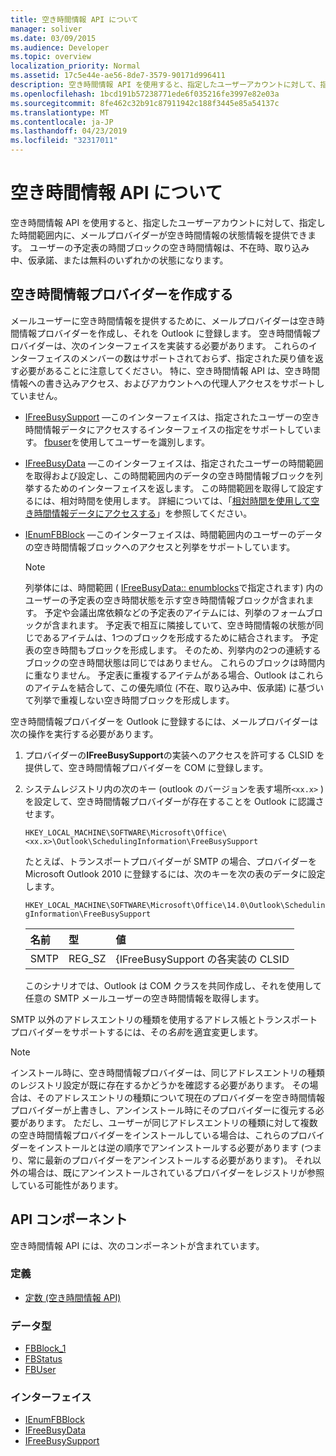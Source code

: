 ```yaml
---
title: 空き時間情報 API について
manager: soliver
ms.date: 03/09/2015
ms.audience: Developer
ms.topic: overview
localization_priority: Normal
ms.assetid: 17c5e44e-ae56-8de7-3579-90171d996411
description: 空き時間情報 API を使用すると、指定したユーザーアカウントに対して、指定した時間範囲内に、メールプロバイダーが空き時間情報の状態情報を提供できます。
ms.openlocfilehash: 1bcd191b57238771ede6f035216fe3997e82e03a
ms.sourcegitcommit: 8fe462c32b91c87911942c188f3445e85a54137c
ms.translationtype: MT
ms.contentlocale: ja-JP
ms.lasthandoff: 04/23/2019
ms.locfileid: "32317011"
---
```

# <a name="about-the-freebusy-api"></a>空き時間情報 API について

空き時間情報 API を使用すると、指定したユーザーアカウントに対して、指定した時間範囲内に、メールプロバイダーが空き時間情報の状態情報を提供できます。 ユーザーの予定表の時間ブロックの空き時間情報は、不在時、取り込み中、仮承諾、または無料のいずれかの状態になります。
  
## <a name="create-a-freebusy-provider"></a>空き時間情報プロバイダーを作成する

メールユーザーに空き時間情報を提供するために、メールプロバイダーは空き時間情報プロバイダーを作成し、それを Outlook に登録します。 空き時間情報プロバイダーは、次のインターフェイスを実装する必要があります。 これらのインターフェイスのメンバーの数はサポートされておらず、指定された戻り値を返す必要があることに注意してください。 特に、空き時間情報 API は、空き時間情報への書き込みアクセス、およびアカウントへの代理人アクセスをサポートしていません。
  
- [IFreeBusySupport](ifreebusysupport.md) —このインターフェイスは、指定されたユーザーの空き時間情報データにアクセスするインターフェイスの指定をサポートしています。 [fbuser](fbuser.md)を使用してユーザーを識別します。 
    
- [IFreeBusyData](ifreebusydata.md) —このインターフェイスは、指定されたユーザーの時間範囲を取得および設定し、この時間範囲内のデータの空き時間情報ブロックを列挙するためのインターフェイスを返します。 この時間範囲を取得して設定するには、相対時間を使用します。 詳細については、「[相対時間を使用して空き時間情報データにアクセスする](how-to-use-relative-time-to-access-free-busy-data.md)」を参照してください。
    
- [IEnumFBBlock](ienumfbblock.md) —このインターフェイスは、時間範囲内のユーザーのデータの空き時間情報ブロックへのアクセスと列挙をサポートしています。 
    
   > [!NOTE]
   > 列挙体には、時間範囲 ( [IFreeBusyData:: enumblocks](ifreebusydata-enumblocks.md)で指定されます) 内のユーザーの予定表の空き時間状態を示す空き時間情報ブロックが含まれます。 予定や会議出席依頼などの予定表のアイテムには、列挙のフォームブロックが含まれます。 予定表で相互に隣接していて、空き時間情報の状態が同じであるアイテムは、1つのブロックを形成するために結合されます。 予定表の空き時間もブロックを形成します。 そのため、列挙内の2つの連続するブロックの空き時間状態は同じではありません。 これらのブロックは時間内に重なりません。 予定表に重複するアイテムがある場合、Outlook はこれらのアイテムを結合して、この優先順位 (不在、取り込み中、仮承諾) に基づいて列挙で重複しない空き時間ブロックを形成します。 
  
空き時間情報プロバイダーを Outlook に登録するには、メールプロバイダーは次の操作を実行する必要があります。
  
1. プロバイダーの**IFreeBusySupport**の実装へのアクセスを許可する CLSID を提供して、空き時間情報プロバイダーを COM に登録します。 
    
2. システムレジストリ内の次のキー (outlook のバージョンを表す場所`<xx.x>` ) を設定して、空き時間情報プロバイダーが存在することを Outlook に認識させます。 
    
   `HKEY_LOCAL_MACHINE\SOFTWARE\Microsoft\Office\<xx.x>\Outlook\SchedulingInformation\FreeBusySupport`
    
   たとえば、トランスポートプロバイダーが SMTP の場合、プロバイダーを Microsoft Outlook 2010 に登録するには、次のキーを次の表のデータに設定します。 
    
   `HKEY_LOCAL_MACHINE\SOFTWARE\Microsoft\Office\14.0\Outlook\SchedulingInformation\FreeBusySupport`
    
   |名前 |型 |値 |
   |:-----|:-----|:-----|
   |SMTP  |REG_SZ  |{IFreeBusySupport の各実装の CLSID  |
   
   このシナリオでは、Outlook は COM クラスを共同作成し、それを使用して任意の SMTP メールユーザーの空き時間情報を取得します。
    
SMTP 以外のアドレスエントリの種類を使用するアドレス帳とトランスポートプロバイダーをサポートするには、その*名前*を適宜変更します。 
  
> [!NOTE]
> インストール時に、空き時間情報プロバイダーは、同じアドレスエントリの種類のレジストリ設定が既に存在するかどうかを確認する必要があります。 その場合は、そのアドレスエントリの種類について現在のプロバイダーを空き時間情報プロバイダーが上書きし、アンインストール時にそのプロバイダーに復元する必要があります。 ただし、ユーザーが同じアドレスエントリの種類に対して複数の空き時間情報プロバイダーをインストールしている場合は、これらのプロバイダーをインストールとは逆の順序でアンインストールする必要があります (つまり、常に最新のプロバイダーをアンインストールする必要があります)。 それ以外の場合は、既にアンインストールされているプロバイダーをレジストリが参照している可能性があります。 
  
## <a name="api-components"></a>API コンポーネント

空き時間情報 API には、次のコンポーネントが含まれています。
  
### <a name="definitions"></a>定義

- [定数 (空き時間情報 API)](constants-free-busy-api.md)
    
### <a name="data-types"></a>データ型

- [FBBlock_1](fbblock_1.md)
- [FBStatus](fbstatus.md)
- [FBUser](fbuser.md)
    
### <a name="interfaces"></a>インターフェイス

- [IEnumFBBlock](ienumfbblock.md)
- [IFreeBusyData](ifreebusydata.md)
- [IFreeBusySupport](ifreebusysupport.md)
    

